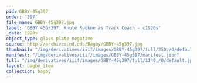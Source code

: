 ```yaml
---
pid: GBBY-45g397
order: '397'
file_name: GBBY-45g397.jpg
label: 'GBBY 45G/397: Knute Rockne as Track Coach - c1920s'
_date: 1920s
object_type: glass plate negative
source: http://archives.nd.edu/Bagby/GBBY-45g397.jpg
thumbnail: "/img/derivatives/iiif/images/GBBY-45g397/full/250,/0/default.jpg"
manifest: "/img/derivatives/iiif/images/GBBY-45g397/manifest.json"
full: "/img/derivatives/iiif/images/GBBY-45g397/full/1140,/0/default.jpg"
layout: bagby_item
collection: bagby
---
```

